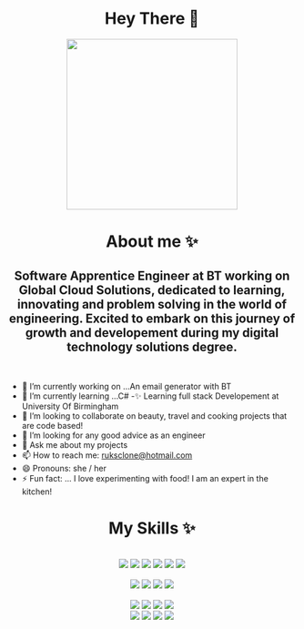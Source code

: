 <div id="header" align="center">
<h1> Hey There 🤚 </h1>
</div>
<div id="header" align="center">
 <img src="https://media.giphy.com/media/4XXo8A7CIW1lZGgdhm/giphy.gif" width="300"/>
</div>

<div id="header" align="center">
<h1> About me ✨ </h1>
</div>

<div id="header" align="center">
<h2>Software Apprentice Engineer at BT working on Global Cloud Solutions, dedicated to learning, innovating and problem solving in the world of engineering. Excited to embark on this journey of growth and developement during my digital technology solutions degree.</h2>
</div>
<BR>

- 🔭 I’m currently working on ...An email generator with BT
- 🌱 I’m currently learning ...C#
  -✨ Learning full stack Developement at University Of Birmingham
- 👯 I’m looking to collaborate on beauty, travel and cooking projects that are code based!
- 🤔 I’m looking for any good advice as an engineer
- 💬 Ask me about my projects
- 📫 How to reach me: ruksclone@hotmail.com
- 😄 Pronouns: she / her
- ⚡ Fun fact: ... I love experimenting with food! I am an expert in the kitchen!

<div id="header" align="center">
<h1> My Skills ✨ </h1>
</div>

<br>

<div id="header" align="center">
<img src="https://img.shields.io/badge/JavaScript-323330?style=for-the-badge&logo=javascript&logoColor=F7DF1E" />
<img src="https://img.shields.io/badge/HTML5-E34F26?style=for-the-badge&logo=html5&logoColor=white" />
<img src="https://img.shields.io/badge/jQuery-0769AD?style=for-the-badge&logo=jquery&logoColor=white" />
<img src="https://img.shields.io/badge/CSS3-1572B6?style=for-the-badge&logo=css3&logoColor=white" />
<img src="https://img.shields.io/badge/json-5E5C5C?style=for-the-badge&logo=json&logoColor=white" />
<img src="https://img.shields.io/badge/Bootstrap-563D7C?style=for-the-badge&logo=bootstrap&logoColor=white" />
</div>

<br>

<div id="header" align="center">
<img src="https://img.shields.io/badge/React-20232A?style=for-the-badge&logo=react&logoColor=61DAFB"/>
<img src="https://img.shields.io/badge/MySQL-005C84?style=for-the-badge&logo=mysql&logoColor=white" />
<img src="https://img.shields.io/badge/GitLab-330F63?style=for-the-badge&logo=gitlab&logoColor=white" />
<img src="https://img.shields.io/badge/GitHub-100000?style=for-the-badge&logo=github&logoColor=white" />
</div>

<br>

<div id="header" align="center">
<img src="https://img.shields.io/badge/SQLite-07405E?style=for-the-badge&logo=sqlite&logoColor=white" />
<img src="https://img.shields.io/badge/Microsoft_Excel-217346?style=for-the-badge&logo=microsoft-excel&logoColor=white" />
<img src="https://img.shields.io/badge/Python-FFD43B?style=for-the-badge&logo=python&logoColor=blue" />
<img src="https://img.shields.io/badge/Visual_Studio_Code-0078D4?style=for-the-badge&logo=visual%20studio%20code&logoColor=white" />
</div>

<div id="header" align="center">
<img src="https://github-readme-stats.vercel.app/api/top-langs/?username=roxywasiak" />
<img src="https://github-profile-trophy.vercel.app/?username=roxywasiak"/>
<img src="https://github-readme-stats.vercel.app/api?username=roxywasiak" />
<img src="https://github-readme-streak-stats.herokuapp.com/?user=roxywasiak" />
</div>
